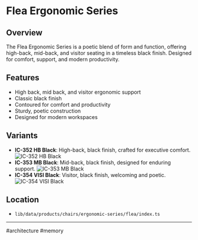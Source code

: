 # Flea Ergonomic Series

## Overview
The Flea Ergonomic Series is a poetic blend of form and function, offering high-back, mid-back, and visitor seating in a timeless black finish. Designed for comfort, support, and modern productivity.

## Features
- High back, mid back, and visitor ergonomic support
- Classic black finish
- Contoured for comfort and productivity
- Sturdy, poetic construction
- Designed for modern workspaces

## Variants
- **IC-352 HB Black**: High-back, black finish, crafted for executive comfort.
  ![IC-352 HB Black](https://res.cloudinary.com/dqde19mfs/image/upload/v1750934235/steelmade/chairs/ergonomic-series/flea/ic-352-hb-black.png)
- **IC-353 MB Black**: Mid-back, black finish, designed for enduring support.
  ![IC-353 MB Black](https://res.cloudinary.com/dqde19mfs/image/upload/v1750934232/steelmade/chairs/ergonomic-series/flea/ic-353-mb-black.png)
- **IC-354 VISI Black**: Visitor, black finish, welcoming and poetic.
  ![IC-354 VISI Black](https://res.cloudinary.com/dqde19mfs/image/upload/v1750934231/steelmade/chairs/ergonomic-series/flea/ic-354-visi-black.png)

## Location
- `lib/data/products/chairs/ergonomic-series/flea/index.ts`

---

#architecture #memory
